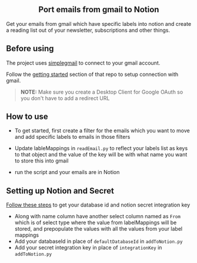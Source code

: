<div align="center">

## Port emails from gmail to Notion

</div>

Get your emails from gmail which have specific labels into notion and create a reading list out of your newsletter, subscriptions and other things.

## Before using

The project uses [simplegmail](https://github.com/jeremyephron/simplegmail) to connect to your gmail account.

Follow the [getting started](https://github.com/jeremyephron/simplegmail#getting-started) section of that repo to setup connection with gmail.

> **NOTE:** Make sure you create a Desktop Client for Google OAuth so you don't have to add
> a redirect URL

## How to use

- To get started, first create a filter for the emails which you want to move and add specific labels to emails in those filters

- Update lableMappings in `readEmail.py` to reflect your labels list as keys to that object and the value of the key will be with what name you want to store this into gmail

- run the script and your emails are in Notion

## Setting up Notion and Secret

[Follow these steps](https://developers.notion.com/docs) to get your database id and notion secret integration key

- Along with name column have another select column named as `From` which is of select type where the value from labelMappings will be stored, and prepopulate the values with all the values from your label mappings<!--Need To automate this-->
- Add your databaseId in place of `defaultDatabaseId` in `addToNotion.py`
- Add your secret integration key in place of `integrationKey` in `addToNotion.py`
